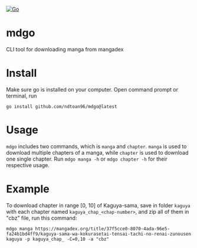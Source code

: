 [![Go](https://github.com/ndtoan96/mdgo/actions/workflows/go.yml/badge.svg)](https://github.com/ndtoan96/mdgo/actions/workflows/go.yml)
# mdgo
CLI tool for downloading manga from mangadex

# Install
Make sure go is installed on your computer. Open command prompt or terminal, run
```
go install github.com/ndtoan96/mdgo@latest
```

# Usage
`mdgo` includes two commands, which is `manga` and `chapter`. `manga` is used to download multiple chapters of a manga, while `chapter` is used to download one single chapter.
Run `mdgo manga -h` or `mdgo chapter -h` for their respective usage.

# Example
To download chapter in range [0, 10] of Kaguya-sama, save in folder `kaguya` with each chapter named `kaguya_chap_<chap-number>`, and zip all of them in "cbz" file, run this command:
```
mdgo manga https://mangadex.org/title/37f5cce0-8070-4ada-96e5-fa24b1bd4ff9/kaguya-sama-wa-kokurasetai-tensai-tachi-no-renai-zunousen kaguya -p kaguya_chap_ -C=0,10 -a "cbz"
```
